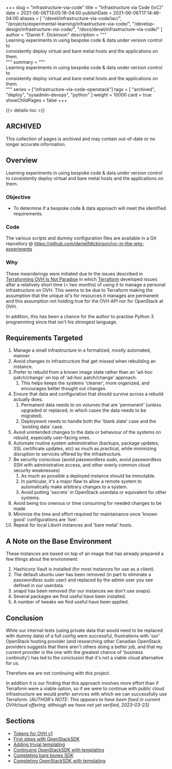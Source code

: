 +++
slug = "infrastructure-via-code"
title = "Infrastructure via Code (IvC)"
date = 2021-06-06T13:05:18-04:00
publishDate = 2021-06-06T17:14:46-04:00
aliases = [
	"/devel/infrastructure-via-code/iac/",
	"/projects/experimental-learning/infrastructure-via-code/",
	"/develop-design/infrastructure-via-code/",
	"/docs/devel/infrastructure-via-code/"
]
author = "Daniel F. Dickinson"
description = """\
Learning experiments in using bespoke code & data under version control to \
consistently deploy virtual and bare metal hosts and the applications on them.\
"""
summary = """\
Learning experiments in using bespoke code & data under version control to \
consistently deploy virtual and bare metal hosts and the applications on them.\
"""
series = ["infrastructure-via-code-openstack"]
tags = [
	"archived",
	"deploy",
	"sysadmin-devops",
	"python"
]
weight = 10000
card = true
showChildPages = false
+++

{{< details-toc >}}

## ARCHIVED

This collection of pages is archived and may contain out-of-date or no longer accurate information.

## Overview

Learning experiments in using bespoke code & data under version control to consistently deploy virtual and bare metal hosts and the applications on them.

### Objective

* To determine if a bespoke code & data approach will meet the identified requirements.

### Code

The various scripts and dummy configuration files are available in a Git repository @ <https://github.com/danielfdickinson/ivc-in-the-wtg-experiments>

### Why

These meanderings were initiated due to the issues described in [Terraforming OVH Is Not Paradise](https://www.danielfdickinson/blog/terraforming-with-ovh-is-not-paradise/) in which [Terraform](https://www.terraform.io) developed issues after a relatively short time (\< two months) of using it to manage a personal infrastructure on OVH. This seems to be due to Terraform making the assumption that the unique id's for resources it manages are permanent and this assumption not holding true for the OVH API nor for OpenStack at OVH.

In addition, this has been a chance for the author to practise Python 3 programming since that isn't his strongest language.

## Requirements Targeted

1. Manage a small infrastructure in a formalized, mostly automated, manner.
2. Avoid changes to infrastructure that get missed when rebuilding an instance.
3. Prefer to rebuild from a known image state rather than an 'ad-hoc patch/change' on top of 'ad-hoc patch/change' approach.
   1. This helps keeps the systems 'cleaner', more organized, and encourages better thought out changes.
4. Ensure that data and configuration that should survive across a rebuild actually does.
   1. Permanent data needs to on volumes that are 'permanent' (unless upgraded or replaced; in which cases the data needs to be migrated).
   2. Deployment needs to handle both the 'blank slate' case and the 'existing data' case.
5. Avoid unintended changes to the data or behaviour of the systems on rebuild, especially user-facing ones.
6. Automate routine system administration (backups, package updates, SSL certificate updates, etc) as much as practical, while minimizing disruption to services offered by the infrastructure.
7. Be security conscious (avoid passwordless sudo, avoid passwordless SSH with administrative access, and other overly common cloud security weaknesses)
   1. As much as possible a deployed instance should be immutable.
   2. In particular, it's a major flaw to allow a remote system to automatically make arbitrary changes to a system.
   3. Avoid putting 'secrets' in OpenStack userdata or equivalent for other systems.
8. Avoid being too onerous or time consuming for needed changes to be made
9. Minimize the time and effort required for maintainance once 'known good' configurations are 'live'.
10. Repeat for local Libvirt instances and 'bare metal' hosts.

## A Note on the Base Environment

These instances are based on top of an image that has already prepared a few things about the environment:

1. Hashicorp Vault is installed (for most instances for use as a client).
2. The default ubuntu user has been removed (in part to eliminate a passwordless sudo user) and replaced by the admin user you see defined in our userdata.
3. snapd has been removed (for our instances we don't use snaps).
4. Several packages we find useful have been installed.
5. A number of tweaks we find useful have been applied.

## Conclusion

While our internal tests (using private data that would need to be replaced with dummy data) of a full config were successful, frustrations with 'our' OpenStack hosting provider (and researching other Canadian OpenStack providers suggests that there aren't others doing a better job, and that my current provider is the one with the greatest chance of 'business continuity') has led to the conclusion that it's not a viable cloud alternative for us.

Therefore we are not continuing with this project.

In addition it is our finding that this approach involves more effort than if Terraform were a viable option, so if we were to continue with public cloud infrastructure we would prefer services with which we can successfully use Terraform. _[AUTHOR's NOTE: This appears to have been fixed in current OVHcloud offering, although we have not yet verified, 2023-03-23]_

## Sections

* [Tokens for OVH v1](2021-06-06-tokens-for-ovh-v1)
* [First steps with OpenStackSDK](2021-06-06-first-steps-with-openstacksdk)
* [Adding trivial templating](2021-06-09-adding-trivial-templating)
* [Continuing OpenStackSDK with templating](continuing-openstacksdk-with-templating/_index.md)
* [Completing bare bones SDK](completing-bare-bones-openstacksdk/_index.md)
* [Completing OpenStackSDK with templating](2021-06-15-completing-openstacksdk-with-templating)
